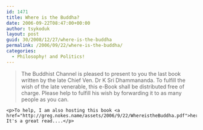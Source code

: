 ```yaml
---
id: 1471
title: Where is the Buddha?
date: 2006-09-22T08:47:00+00:00
author: tsykoduk
layout: post
guid: 30/2008/12/27/where-is-the-buddha
permalink: /2006/09/22/where-is-the-buddha/
categories:
  - Philosophy! and Politics!
---
```

<blockquote>The Buddhist Channel is pleased to present to you the last book written by the late Chief Ven. Dr K Sri Dhammananda. To fulfill the wish of  the late venerable, this e-Book shall be distributed free of charge. Please help to fulfill his wish by forwarding it to as many people as you can.</blockquote>

	<p>To help, I am also hosting this book <a href="http://greg.nokes.name/assets/2006/9/22/WhereistheBuddha.pdf">here</a>. It's a great read....</p>